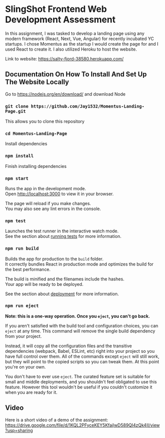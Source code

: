 # SlingShot Frontend Web Development Assessment

In this assignment, I was tasked to develop a landing page using any modern framework (React, Next, Vue, Angular) for recently incubated YC startups. I chose Momentus as the startup I would create the page for and I used React to create it. I also utilized Heroku to host the website.

Link to website: https://salty-fjord-38580.herokuapp.com/

## Documentation On How To Install And Set Up The Website Locally

Go to  https://nodejs.org/en/download/ and download Node

### `git clone https://github.com/Jay1532/Momentus-Landing-Page.git`

This allows you to clone this repository

### `cd Momentus-Landing-Page`

Install dependencies

### `npm install`

Finish installing dependencies

### `npm start`

Runs the app in the development mode.\
Open [http://localhost:3000](http://localhost:3000) to view it in your browser.

The page will reload if you make changes.\
You may also see any lint errors in the console.

### `npm test`

Launches the test runner in the interactive watch mode.\
See the section about [running tests](https://facebook.github.io/create-react-app/docs/running-tests) for more information.

### `npm run build`

Builds the app for production to the `build` folder.\
It correctly bundles React in production mode and optimizes the build for the best performance.

The build is minified and the filenames include the hashes.\
Your app will be ready to be deployed.

See the section about [deployment](https://facebook.github.io/create-react-app/docs/deployment) for more information.

### `npm run eject`

**Note: this is a one-way operation. Once you `eject`, you can't go back.**

If you aren't satisfied with the build tool and configuration choices, you can `eject` at any time. This command will remove the single build dependency from your project.

Instead, it will copy all the configuration files and the transitive dependencies (webpack, Babel, ESLint, etc) right into your project so you have full control over them. All of the commands except `eject` will still work, but they will point to the copied scripts so you can tweak them. At this point you're on your own.

You don't have to ever use `eject`. The curated feature set is suitable for small and middle deployments, and you shouldn't feel obligated to use this feature. However this tool wouldn't be useful if you couldn't customize it when you are ready for it.

## Video

Here is a short video of a demo of the assignment: https://drive.google.com/file/d/1KQL2PFyceKEY5KfajlwD589QI4zQk4II/view?usp=sharing
